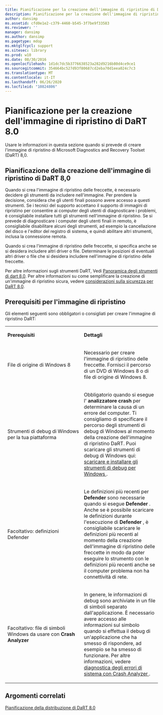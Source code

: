 ```yaml
---
title: Pianificazione per la creazione dell'immagine di ripristino di DaRT 8.0
description: Pianificazione per la creazione dell'immagine di ripristino di DaRT 8.0
author: dansimp
ms.assetid: cfd0e1e2-c379-4460-b545-3f7be9f33583
ms.reviewer: ''
manager: dansimp
ms.author: dansimp
ms.pagetype: mdop
ms.mktglfcycl: support
ms.sitesec: library
ms.prod: w10
ms.date: 08/30/2016
ms.openlocfilehash: 1d1dc7dc5b3776638523a282d9216b80d4ce9ce1
ms.sourcegitcommit: 354664bc527d93f80687cd2eba70d1eea024c7c3
ms.translationtype: MT
ms.contentlocale: it-IT
ms.lasthandoff: 06/26/2020
ms.locfileid: "10824806"
---
```

# Pianificazione per la creazione dell'immagine di ripristino di DaRT 8.0


Usare le informazioni in questa sezione quando si prevede di creare l'immagine di ripristino di Microsoft Diagnostics and Recovery Toolset (DaRT) 8,0.

## Pianificazione della creazione dell'immagine di ripristino di DaRT 8,0


Quando si crea l'immagine di ripristino delle freccette, è necessario decidere gli strumenti da includere nell'immagine. Per prendere la decisione, considera che gli utenti finali possono avere accesso a questi strumenti. Se i tecnici del supporto accettano il supporto di immagini di ripristino per consentire ai computer degli utenti di diagnosticare i problemi, è consigliabile installare tutti gli strumenti nell'immagine di ripristino. Se si prevede di diagnosticare i computer degli utenti finali in remoto, è consigliabile disabilitare alcuni degli strumenti, ad esempio la cancellazione del disco e l'editor del registro di sistema, e quindi abilitare altri strumenti, inclusa la connessione remota.

Quando si crea l'immagine di ripristino delle freccette, si specifica anche se si desidera includere altri driver o file. Determinare le posizioni di eventuali altri driver o file che si desidera includere nell'immagine di ripristino delle freccette.

Per altre informazioni sugli strumenti DaRT, Vedi [Panoramica degli strumenti di dart 8,0](overview-of-the-tools-in-dart-80-dart-8.md). Per altre informazioni su come semplificare la creazione di un'immagine di ripristino sicura, vedere [considerazioni sulla sicurezza per DaRT 8,0](security-considerations-for-dart-80--dart-8.md).

## Prerequisiti per l'immagine di ripristino


Gli elementi seguenti sono obbligatori o consigliati per creare l'immagine di ripristino DaRT:

<table>
<colgroup>
<col width="50%" />
<col width="50%" />
</colgroup>
<tbody>
<tr class="odd">
<td align="left"><p><strong>Prerequisiti</strong></p></td>
<td align="left"><p><strong>Dettagli</strong></p></td>
</tr>
<tr class="even">
<td align="left"><p>File di origine di Windows 8</p></td>
<td align="left"><p>Necessario per creare l'immagine di ripristino delle freccette. Fornisci il percorso di un DVD di Windows 8 o di file di origine di Windows 8.</p></td>
</tr>
<tr class="odd">
<td align="left"><p>Strumenti di debug di Windows per la tua piattaforma</p></td>
<td align="left"><p>Obbligatorio quando si esegue l' <strong> analizzatore crash </strong> per determinare la causa di un errore del computer. Ti consigliamo di specificare il percorso degli strumenti di debug di Windows al momento della creazione dell'immagine di ripristino DaRT. Puoi scaricare gli strumenti di debug di Windows qui: <a href="https://go.microsoft.com/fwlink/?LinkId=99934" data-raw-source="[Download and Install Debugging Tools for Windows](https://go.microsoft.com/fwlink/?LinkId=99934)"> scaricare e installare gli strumenti di debug per Windows </a> .</p></td>
</tr>
<tr class="even">
<td align="left"><p>Facoltativo: <strong> </strong> definizioni Defender</p></td>
<td align="left"><p>Le definizioni più recenti per <strong> Defender </strong> sono necessarie quando si esegue <strong> Defender </strong> . Anche se è possibile scaricare le definizioni durante l'esecuzione di <strong> Defender </strong> , è consigliabile scaricare le definizioni più recenti al momento della creazione dell'immagine di ripristino delle freccette in modo da poter eseguire lo strumento con le definizioni più recenti anche se il computer problema non ha connettività di rete.</p></td>
</tr>
<tr class="odd">
<td align="left"><p>Facoltativo: file di simboli Windows da usare con <strong> Crash Analyzer</strong></p></td>
<td align="left"><p>In genere, le informazioni di debug sono archiviate in un file di simboli separato dall'applicazione. È necessario avere accesso alle informazioni sul simbolo quando si effettua il debug di un'applicazione che ha smesso di rispondere, ad esempio se ha smesso di funzionare. Per altre informazioni, vedere <a href="diagnosing-system-failures-with-crash-analyzer--dart-8.md" data-raw-source="[Diagnosing System Failures with Crash Analyzer](diagnosing-system-failures-with-crash-analyzer--dart-8.md)"> diagnostica degli errori di sistema con Crash Analyzer </a> .</p></td>
</tr>
</tbody>
</table>

 

## Argomenti correlati


[Pianificazione della distribuzione di DaRT 8.0](planning-to-deploy-dart-80-dart-8.md)

 

 





